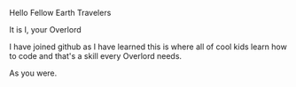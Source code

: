 Hello Fellow Earth Travelers

It is I, your Overlord

I have joined github as I have learned this is where all of cool kids learn how to code and that's a skill every Overlord needs.

As you were.

